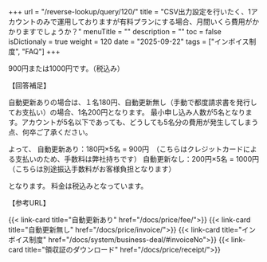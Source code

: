 +++
url = "/reverse-lookup/query/120/"
title = "CSV出力設定を行いたく、1アカウントのみで運用しておりますが有料プランにする場合、月間いくら費用がかかりますでしょうか？"
menuTitle = ""
description = ""
toc = false
isDictionaly = true
weight = 120
date = "2025-09-22"
tags = ["インボイス制度", "FAQ"] 
+++

900円または1000円です。（税込み）

【回答補足】

自動更新ありの場合は、１名180円、自動更新無し（手動で都度請求書を発行してお支払い）の場合、1名200円となります。
最小申し込み人数が5名となります。アカウントが5名以下であっても、どうしても5名分の費用が発生してしまう点、何卒ご了承ください。

よって、
自動更新あり：180円×5名 = 900円　（こちらはクレジットカードによる支払いのため、手数料は弊社持ちです）
自動更新なし：200円×5名 = 1000円　（こちらは別途振込手数料がお客様負担となります）

となります。
料金は税込みとなっています。

【参考URL】

{{< link-card title="自動更新あり"  href="/docs/price/fee/">}}
{{< link-card title="自動更新無し"  href="/docs/price/invoice/">}}
{{< link-card title="インボイス制度"  href="/docs/system/business-deal/#invoiceNo">}}
{{< link-card title="領収証のダウンロード"  href="/docs/price/receipt/">}}
